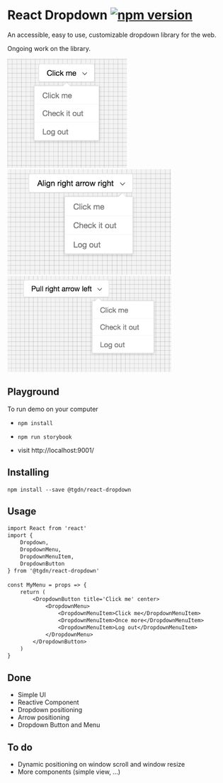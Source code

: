 # React Dropdown [![npm version](https://badge.fury.io/js/%40tgdn%2Freact-dropdown.svg)](https://badge.fury.io/js/%40tgdn%2Freact-dropdown)

An accessible, easy to use, customizable dropdown library for the web.

Ongoing work on the library.

<img src="https://github.com/tgdn/react-dropdown/blob/master/screenshots/1.png" alt="React Dropdown Screenshot 1" width="270" height="">
<img src="https://github.com/tgdn/react-dropdown/blob/master/screenshots/2.png" alt="React Dropdown Screenshot 2" width="370" height="">
<img src="https://github.com/tgdn/react-dropdown/blob/master/screenshots/3.png" alt="React Dropdown Screenshot 3" width="370" height="">


## Playground
To run demo on your computer

-     npm install
-     npm run storybook
- visit http://localhost:9001/


## Installing
```
npm install --save @tgdn/react-dropdown
```

## Usage
```
import React from 'react'
import {
    Dropdown,
    DropdownMenu,
    DropdownMenuItem,
    DropdownButton
} from '@tgdn/react-dropdown'

const MyMenu = props => {
    return (
        <DropdownButton title='Click me' center>
            <DropdownMenu>
                <DropdownMenuItem>Click me</DropdownMenuItem>
				<DropdownMenuItem>Once more</DropdownMenuItem>
                <DropdownMenuItem>Log out</DropdownMenuItem>
            </DropdownMenu>
        </DropdownButton>
    )
}
```

## Done
- Simple UI
- Reactive Component
- Dropdown positioning
- Arrow positioning
- Dropdown Button and Menu

## To do
- Dynamic positioning on window scroll and window resize
- More components (simple view, ...)
